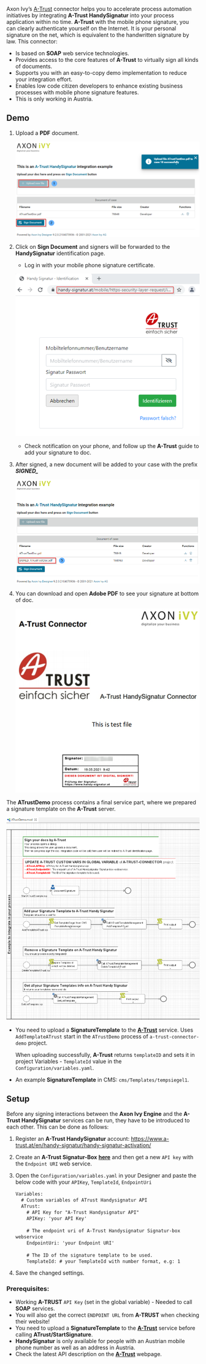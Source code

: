 Axon Ivy’s [A-Trust](https://www.a-trust.at) connector helps you to accelerate process automation initiatives by integrating **A-Trust HandySignatur** into your process application within no time. **A-Trust** with the mobile phone signature, you can clearly authenticate yourself on the Internet. It is your personal signature on the net, which is equivalent to the handwritten signature by law. This connector:

*	Is based on **SOAP** web service technologies.
*	Provides access to the core features of **A-Trust** to virtually sign all kinds of documents.
*	Supports you with an easy-to-copy demo implementation to reduce your integration effort.
*	Enables low code citizen developers to enhance existing business processes with mobile phone signature features.
*	This is only working in Austria.



## Demo

1. Upload a **PDF** document.

   ![demo-process](doc/images/atrust-upload-doc.png)

2. Click on **Sign Document** and signers will be forwarded to the **HandySignatur** identification page.

   - Log in with your mobile phone signature certificate.

   ![atrust-signature](doc/images/atrust-handysign-login.png)
   
   - Check notification on your phone, and follow up the **A-Trust** guide to add your signature to doc.

3. After signed, a new document will be added to your case with the prefix ***SIGNED_***

   ![atrust-signature-finished](doc/images/atrust-handysign-finished.png)

4. You can download and open **Adobe PDF** to see your signature at bottom of doc.

   ![atrust-doc-signed](doc/images/atrust-doc-signed.png)

The **ATrustDemo** process contains a final service part, where we prepared a signature template on the **A-Trust** server.

   ![atrust-demo-feature](doc/images/atrust-demo-feature.png)

* You need to upload a **SignatureTemplate** to the **[A-Trust](https://www.a-trust.at)** service. Uses `AddTemplateATrust` start in the `ATrustDemo` process of `a-trust-connector-demo` project.

   When uploading successfully, **A-Trust** returns `templateID` and sets it in project Variables - `TemplateId` value in the `Configuration/variables.yaml`.

* An example **SignatureTemplate** in CMS: `cms/Templates/tempsiegel1`.



## Setup

Before any signing interactions between the **Axon Ivy Engine** and the **A-Trust HandySignatur** services can be run, they have to be introduced to each other. This can be done as follows:

1. Register an **A-Trust HandySignatur** account: https://www.a-trust.at/en/handy-signatur/handy-signatur-activation/

2. Create an **A-Trust Signatur-Box** **[here](https://www.a-trust.at/en/handy-signatur/signaturbox)** and then get a new `API key` with the `Endpoint URI` web service.

3. Open the `Configuration/variables.yaml` in your Designer and paste the below code with your `APIKey`, `TemplateId`, `EndpointUri`

   ```
   Variables:
     # Custom variables of ATrust Handysignatur API
     ATrust:
       # API Key for "A-Trust Handysignatur API"
       APIKey: 'your API Key'

       # The endpoint uri of A-Trust Handysignatur Signatur-box webservice
       EndpointUri: 'your Endpoint URI'

       # The ID of the signature template to be used.
       TemplateId: # your TemplateId with number format, e.g: 1

   ```

4. Save the changed settings.


### Prerequisites:

* Working **A-TRUST** `API Key` (set in the global variable) - Needed to call **SOAP** services.
* You will also get the correct `ENDPOINT URL` from **A-TRUST** when checking their website!
* You need to upload a **SignatureTemplate** to the **[A-Trust](https://www.a-trust.at)** service before calling **ATrust/StartSignature**.
* **HandySignatur** is only available for people with an Austrian mobile phone number as well as an address in Austria.
* Check the latest API description on the **[A-Trust](https://www.a-trust.at)** webpage.
